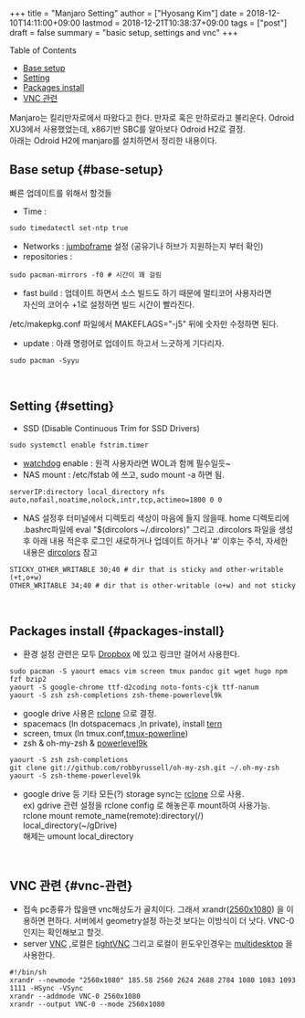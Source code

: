 +++
title = "Manjaro Setting"
author = ["Hyosang Kim"]
date = 2018-12-10T14:11:00+09:00
lastmod = 2018-12-21T10:38:37+09:00
tags = ["post"]
draft = false
summary = "basic setup, settings and vnc"
+++

<div class="ox-hugo-toc toc">
<div></div>

<div class="heading">Table of Contents</div>

- [Base setup](#base-setup)
- [Setting](#setting)
- [Packages install](#packages-install)
- [VNC 관련](#vnc-관련)

</div>
<!--endtoc-->

   Manjaro는 킬리만자로에서 따왔다고 한다. 만자로 혹은 만하로라고 불리운다.
   Odroid XU3에서 사용했었는데, x86기반 SBC를 알아보다 Odroid H2로 결정.<br>
   아래는 Odroid H2에 manjaro를 설치하면서 정리한 내용이다.
<br>


## Base setup {#base-setup}

빠른 업데이트를 위해서 할것들

-   Time :

```shell
sudo timedatectl set-ntp true
```

-   Networks : [jumboframe](https://wiki.archlinux.org/index.php/jumbo%5Fframes) 설정 (공유기나 허브가 지원하는지 부터 확인)
-   repositories :

```shell
sudo pacman-mirrors -f0 # 시간이 꽤 걸림
```

-   fast build :
    업데이트 하면서 소스 빌드도 하기 때문에 멀티코어 사용자라면 <br> 자신의 코어수 +1로 설정하면 빌드 시간이 빨라진다.

/etc/makepkg.conf 파일에서 MAKEFLAGS="-j5" 뒤에 숫자만 수정하면 된다.

-   update : 아래 명령어로 업데이트 하고서 느긋하게 기다리자.

```shell
sudo pacman -Syyu
```

<br>


## Setting {#setting}

-   SSD (Disable Continuous Trim for SSD Drivers)

```shell
sudo systemctl enable fstrim.timer
```

-   [watchdog](https://www.jann.cc/2013/02/02/linux%5Fwatchdog.html) enable : 원격 사용자라면 WOL과 함께 필수일듯~
-   NAS mount : /etc/fstab 에 쓰고, sudo mount -a 하면 됨.

```text
serverIP:directory local_directory nfs auto,nofail,noatime,nolock,intr,tcp,actimeo=1800 0 0
```

-   NAS 설정후 터미널에서 디렉토리 색상이 마음에 들지 않을때.
    home 디렉토리에 .bashrc파일에 eval "$(dircolors ~/.dircolors)"
    그리고 .dircolors 파일을 생성후 아래 내용 적은후 로그인 새로하거나 업데이트 하거나
    '#' 이후는 주석, 자세한 내용은 [dircolors](https://unix.stackexchange.com/questions/94498/what-causes-this-green-background-in-ls-output) 참고

```text
STICKY_OTHER_WRITABLE 30;40 # dir that is sticky and other-writable (+t,o+w)
OTHER_WRITABLE 34;40 # dir that is other-writable (o+w) and not sticky
```

<br>


## Packages install {#packages-install}

-   환경 설정 관련은 모두 [Dropbox](https://www.unixmen.com/install-dropbox-manjaro-xfce-arch-linux/) 에 있고 링크만 걸어서 사용한다.

```shell
sudo pacman -S yaourt emacs vim screen tmux pandoc git wget hugo npm fzf bzip2
yaourt -S google-chrome ttf-d2coding noto-fonts-cjk ttf-nanum
yaourt -S zsh zsh-completions zsh-theme-powerlevel9k
```

-   google drive 사용은 [rclone](https://rclone.org/commands/rclone%5Fmount/) 으로 결정.
-   spacemacs (ln dotspacemacs ,ln private), install [tern](https://blog.nacyot.com/articles/2014-03-12-emacs-with-tern/)
-   screen, tmux (ln tmux.conf,[tmux-powerline](https://github.com/erikw/tmux-powerline))
-   zsh & oh-my-zsh & [powerlevel9k](https://github.com/bhilburn/powerlevel9k/wiki/Stylizing-Your-Prompt)

```shell
yaourt -S zsh zsh-completions
git clone git://github.com/robbyrussell/oh-my-zsh.git ~/.oh-my-zsh
yaourt -S zsh-theme-powerlevel9k
```

-   google drive 등 기타 모든(?) storage sync는 [rclone](https://rclone.org) 으로 사용.<br>
    ex) gdrive 관련 설정을 rclone config 로 해놓은후 mount하여 사용가능.<br>
        rclone mount remote\_name(remote):directory(/) local\_directory(~/gDrive)<br>
        해제는 umount local\_directory

<br>


## VNC 관련 {#vnc-관련}

-   접속 pc종류가 많을땐 vnc해상도가 골치이다. 그래서 xrandr([2560x1080](https://forum.manjaro.org/t/solved-unable-to-set-2560x1080-on-external-display/34247/11)) 을 이용하면 편하다.
    서버에서 geometry설정 하는것 보다는 이방식이 더 낫다. VNC-0 인지는 확인해보고 할것.
-   server [VNC](https://www.addictivetips.com/ubuntu-linux-tips/set-up-vnc-desktop-sharing-on-linux-with-tigervnc/) ,로컬은 [tightVNC](https://superuser.com/questions/540103/tightvnc-cannot-exit-full-screen-in-windows-7) 그리고 로컬이 윈도우인경우는 [multidesktop](https://virtuawin.sourceforge.io/) 을 사용한다.

```shell
#!/bin/sh
xrandr --newmode "2560x1080" 185.58 2560 2624 2688 2784 1080 1083 1093 1111 -HSync -VSync
xrandr --addmode VNC-0 2560x1080
xrandr --output VNC-0 --mode 2560x1080
```
